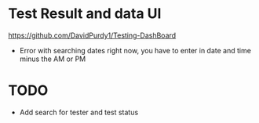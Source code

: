 # Test Result and data UI
https://github.com/DavidPurdy1/Testing-DashBoard


- Error with searching dates right now, you have to enter in date and time minus the AM or PM

# TODO 
- Add search for tester and test status

